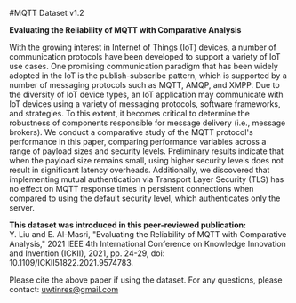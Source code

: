 #MQTT Dataset v1.2<br/>

**Evaluating the Reliability of MQTT with Comparative Analysis**<br/>

With the growing interest in Internet of Things (IoT) devices, a number of communication protocols have been developed to support a variety of IoT use cases. One promising communication paradigm that has been widely adopted in the IoT is the publish-subscribe pattern, which is supported by a number of messaging protocols such as MQTT, AMQP, and XMPP. Due to the diversity of IoT device types, an IoT application may communicate with IoT devices using a variety of messaging protocols, software frameworks, and strategies. To this extent, it becomes critical to determine the robustness of components responsible for message delivery (i.e., message brokers). We conduct a comparative study of the MQTT protocol's performance in this paper, comparing performance variables across a range of payload sizes and security levels. Preliminary results indicate that when the payload size remains small, using higher security levels does not result in significant latency overheads. Additionally, we discovered that implementing mutual authentication via Transport Layer Security (TLS) has no effect on MQTT response times in persistent connections when compared to using the default security level, which authenticates only the server.<br/>

**This dataset was introduced in this peer-reviewed publication:**<br/>
Y. Liu and E. Al-Masri, "Evaluating the Reliability of MQTT with Comparative Analysis," 2021 IEEE 4th International Conference on Knowledge Innovation and Invention (ICKII), 2021, pp. 24-29, doi: 10.1109/ICKII51822.2021.9574783.<br/>

Please cite the above paper if using the dataset. For any questions, please contact: uwtinres@gmail.com<br/>

